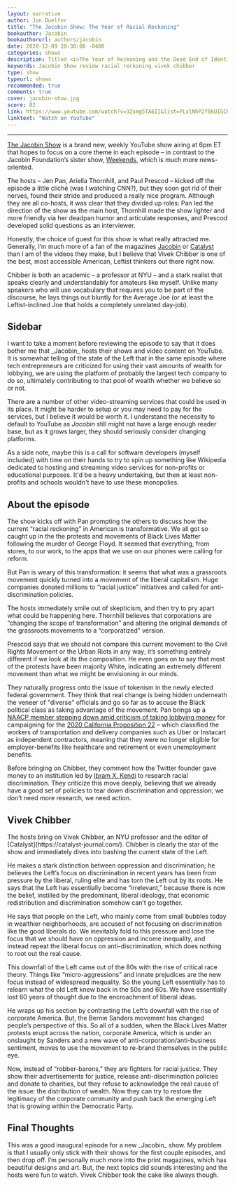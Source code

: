 ```yaml
---
layout: narrative
author: Jon Duelfer
title: "The Jacobin Show: The Year of Racial Reckoning"
bookauthor: Jacobin
bookauthorurl: authors/jacobin
date: 2020-12-09 20:30:00 -0400
categories: shows
description: Titled <i>The Year of Reckoning and the Dead End of Identity</i>, Jen Pan, Ariella Thornhill and Paul Prescod present the inaugural episode of <i>The Jacobin Show</i>. They talk about how corporate American has altered the Black Lives Matter movement from a grassroots demand of substantive justice to a corporatized version of it.
keywords: Jacobin Show review racial reckoning vivek chibber
type: show
typeurl: shows
recommended: true
comments: true
cover: jacobin-show.jpg
score: 82
link: https://www.youtube.com/watch?v=3Zxmg5TA6II&list=PLxlNhP2f0kUIGCK-V04s-lOQQecW8a2Xf
linktext: "Watch on YouTube"
---
```

<hr/>

[The Jacobin Show](https://www.youtube.com/playlist?list=PLxlNhP2f0kUIGCK-V04s-lOQQecW8a2Xf) is a brand new, weekly YouTube show airing at 6pm ET that hopes to focus on a core theme in each episode – in contrast to the Jacobin Foundation’s sister show, [Weekends](https://www.youtube.com/playlist?list=PLxlNhP2f0kULVe45TbPaF-uLuMQYMJcLk), which is much more news-oriented.

The hosts – Jen Pan, Ariella Thornhill, and Paul Prescod – kicked off the episode a little cliché (was I watching CNN?), but they soon got rid of their nerves, found their stride and produced a really nice program. Although they are all co-hosts, it was clear that they divided up roles: Pan led the direction of the show as the main host, Thornhill made the show lighter and more friendly via her deadpan humor and articulate responses, and Prescod developed solid questions as an interviewer.

Honestly, the choice of guest for this show is what really attracted me. Generally, I’m much more of a fan of the magazines [Jacobin](https://jacobinmag.com/) or [Catalyst](https://catalyst-journal.com/) than I am of the videos they make, but I believe that Vivek Chibber is one of the best, most accessible American, Leftist thinkers out there right now.

Chibber is both an academic – a professor at NYU – and a stark realist that speaks clearly and understandably for amateurs like myself. Unlike many speakers who will use vocabulary that requires you to be part of the discourse, he lays things out bluntly for the Average Joe (or at least the Leftist-inclined Joe that holds a completely unrelated day-job).

<h2><strong>Sidebar</strong></h2>
I want to take a moment before reviewing the episode to say that it does bother me that _Jacobin_ hosts their shows and video content on YouTube. It is somewhat telling of the state of the Left that in the same episode where tech entrepreneurs are criticized for using their vast amounts of wealth for lobbying, we are using the platform of probably the largest tech company to do so, ultimately contributing to that pool of wealth whether we believe so or not.

There are a number of other video-streaming services that could be used in its place. It might be harder to setup or you may need to pay for the services, but I believe it would be worth it. I understand the necessity to default to YouTube as _Jacobin_ still might not have a large enough reader base, but as it grows larger, they should seriously consider changing platforms.

As a side note, maybe this is a call for software developers (myself included) with time on their hands to try to spin up something like Wikipedia dedicated to hosting and streaming video services for non-profits or educational purposes. It'd be a heavy undertaking, but then at least non-profits and schools wouldn't have to use these monopolies.

<h2><strong>About the episode</strong></h2>
The show kicks off with Pan prompting the others to discuss how the current “racial reckoning” in American is transformative. We all got so caught up in the the protests and movements of Black Lives Matter following the murder of George Floyd. It seemed that everything, from stores, to our work, to the apps that we use on our phones were calling for reform.

But Pan is weary of this transformation: it seems that what was a grassroots movement quickly turned into a movement of the liberal capitalism. Huge companies donated millions to “racial justice” initiatives and called for anti-discrimination policies.

The hosts immediately smile out of skepticism, and then try to pry apart what could be happening here. Thornhill believes that corporations are “changing the scope of transformation” and altering the original demands of the grassroots movements to a “corporatized” version.

Prescod says that we should not compare this current movement to the Civil Rights Movement or the Urban Riots in any way; it’s something entirely different if we look at its the composition. He even goes on to say that most of the protests have been majority White, indicating an extremely different movement than what we might be envisioning in our minds.

They naturally progress onto the issue of tokenism in the newly elected federal government. They think that real change is being hidden underneath the veneer of "diverse" officials and go so far as to accuse the Black political class as taking advantage of the movement. Pan brings up a [NAACP member stepping down amid criticism of taking lobbying money](https://www.latimes.com/california/story/2020-11-20/california-naacp-leader-to-step-down-alice-huffman) for campaigning for the [2020 California Proposition 22](https://en.wikipedia.org/wiki/2020_California_Proposition_22) – which classified the workers of transportation and delivery companies such as Uber or Instacart as independent contractors, meaning that they were no longer eligible for employer-benefits like healthcare and retirement or even unemployment benefits.

Before bringing on Chibber, they comment how the Twitter founder gave money to an institution led by [Ibram X. Kendi](https://en.wikipedia.org/wiki/Ibram_X._Kendi) to research racial discrimination. They criticize this move deeply, believing that we already have a good set of policies to tear down discrimination and oppression; we don’t need more research, we need action.

<h2><strong>Vivek Chibber</strong></h2>
The hosts bring on Vivek Chibber, an NYU professor and the editor of [Catalyst](https://catalyst-journal.com/). Chibber is clearly the star of the show and immediately dives into bashing the current state of the Left.

He makes a stark distinction between oppression and discrimination; he believes the Left’s focus on discrimination in recent years has been from pressure by the liberal, ruling elite and has torn the Left out by its roots. He says that the Left has essentially become “irrelevant,” because there is now the belief, instilled by the predominant, liberal ideology, that economic redistribution and discrimination somehow can’t go together.

He says that people on the Left, who mainly come from small bubbles today in wealthier neighborhoods, are accused of not focusing on discrimination like the good liberals do. We inevitably fold to this pressure and lose the focus that we should have on oppression and income inequality, and instead repeat the liberal focus on anti-discrimination, which does nothing to root out the real cause.

This downfall of the Left came out of the 80s with the rise of critical race theory. Things like “micro-aggressions” and innate prejudices are the new focus instead of widespread inequality. So the young Left essentially has to relearn what the old Left knew back in the 50s and 60s. We have essentially lost 60 years of thought due to the encroachment of liberal ideas.

He wraps up his section by contrasting the Left’s downfall with the rise of corporate America. But, the Bernie Sanders movement has changed people’s perspective of this. So all of a sudden, when the Black Lives Matter protests erupt across the nation, corporate America, which is under an onslaught by Sanders and a new wave of anti-corporation/anti-business sentiment, moves to use the movement to re-brand themselves in the public eye.

Now, instead of “robber-barons,” they are fighters for racial justice. They show their advertisements for justice, release anti-discrimination policies and donate to charities, but they refuse to acknowledge the real cause of the issue: the distribution of wealth. Now they can try to restore the legitimacy of the corporate community and push back the emerging Left that is growing within the Democratic Party.

<h2><strong>Final Thoughts</strong></h2>
This was a good inaugural episode for a new _Jacobin_ show. My problem is that I usually only stick with their shows for the first couple episodes, and then drop off. I’m personally much more into the print magazines, which has beautiful designs and art. But, the next topics did sounds interesting and the hosts were fun to watch. Vivek Chibber took the cake like always though.